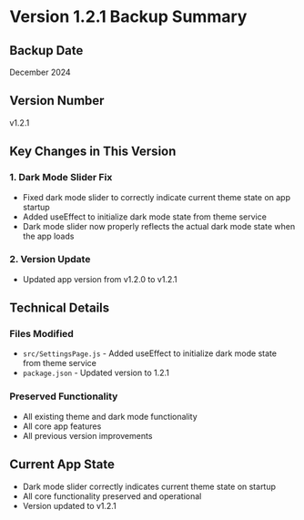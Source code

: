# Version 1.2.1 Backup Summary

## Backup Date
December 2024

## Version Number
v1.2.1

## Key Changes in This Version

### 1. Dark Mode Slider Fix
- Fixed dark mode slider to correctly indicate current theme state on app startup
- Added useEffect to initialize dark mode state from theme service
- Dark mode slider now properly reflects the actual dark mode state when the app loads

### 2. Version Update
- Updated app version from v1.2.0 to v1.2.1

## Technical Details

### Files Modified
- `src/SettingsPage.js` - Added useEffect to initialize dark mode state from theme service
- `package.json` - Updated version to 1.2.1

### Preserved Functionality
- All existing theme and dark mode functionality
- All core app features
- All previous version improvements

## Current App State
- Dark mode slider correctly indicates current theme state on startup
- All core functionality preserved and operational
- Version updated to v1.2.1
